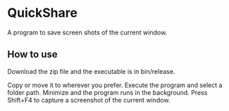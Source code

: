 # QuickShare
A program to save screen shots of the current window.

## How to use
Download the zip file and the executable is in bin/release.

Copy or move it to wherever you prefer. Execute the program and select a folder path.
Minimize and the program runs in the background.
Press Shift+F4 to capture a screenshot of the current window.